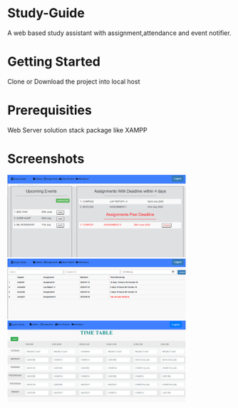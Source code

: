 # Study-Guide
A web based study assistant with assignment,attendance and event notifier. 
# Getting Started
Clone or Download the project into local host 
# Prerequisities 
Web Server solution stack package like XAMPP

# Screenshots
<div align="left">
    <img src="/Study_Guide/screenshots/ss1.PNG" width="400px"</img> 
    <br>
</div>
<div align="left">
    <img src="/Study_Guide/screenshots/ss2.PNG" width="400px"</img> 
    <br>
</div>
<div align="left">
    <img src="/Study_Guide/screenshots/ss3.PNG" width="400px"</img> 
    <br>
</div>
